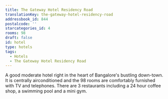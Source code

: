 ```yaml
---
title: The Gateway Hotel Residency Road
translationKey: the-gateway-hotel-residency-road
addressbook_id: 844
postalcode: ''
starcategories_id: 4
rooms: 98
draft: false
id: hotel
type: hotels
tags:
  - Hotels
  - The Gateway Hotel Residency Road
---
```

A good moderate  hotel right in the heart of Bangalore's bustling down-town. It is centrally airconditioned and the 98 rooms are comfortably furnished with TV and telephones. There are 3 restaurants including a 24 hour coffee shop, a swimming pool and a mini gym.